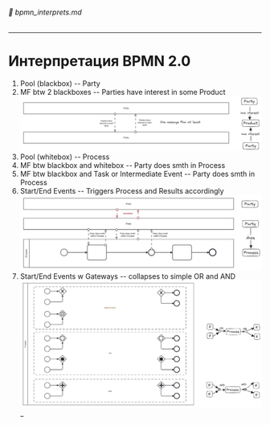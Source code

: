 ###### :green_book: bpmn_interprets.md

---

# Интерпретация BPMN 2.0

1. Pool (blackbox) -- Party
1. MF btw 2 blackboxes -- Parties have interest in some Product
![](parties.png)
1. Pool (whitebox) -- Process
1. MF btw blackbox and whitebox -- Party does smth in Process
1. MF btw blackbox and Task or Intermediate Event -- Party does smth in Process
1. Start/End Events -- Triggers Process and Results accordingly 
![](parties_process.png)
1. Start/End Events w Gateways -- collapses to simple OR and AND 
![](events_boundling.png)_
